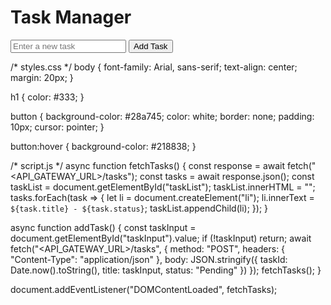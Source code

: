 <!-- index.html -->
<!DOCTYPE html>
<html lang="en">
<head>
    <meta charset="UTF-8">
    <meta name="viewport" content="width=device-width, initial-scale=1.0">
    <title>Task Manager</title>
    <link rel="stylesheet" href="styles.css">
</head>
<body>
    <h1>Task Manager</h1>
    <input type="text" id="taskInput" placeholder="Enter a new task">
    <button onclick="addTask()">Add Task</button>
    <ul id="taskList"></ul>
    <script src="script.js"></script>
</body>
</html>

/* styles.css */
body {
    font-family: Arial, sans-serif;
    text-align: center;
    margin: 20px;
}

h1 {
    color: #333;
}

button {
    background-color: #28a745;
    color: white;
    border: none;
    padding: 10px;
    cursor: pointer;
}

button:hover {
    background-color: #218838;
}

/* script.js */
async function fetchTasks() {
    const response = await fetch("<API_GATEWAY_URL>/tasks");
    const tasks = await response.json();
    const taskList = document.getElementById("taskList");
    taskList.innerHTML = "";
    tasks.forEach(task => {
        let li = document.createElement("li");
        li.innerText = `${task.title} - ${task.status}`;
        taskList.appendChild(li);
    });
}

async function addTask() {
    const taskInput = document.getElementById("taskInput").value;
    if (!taskInput) return;
    await fetch("<API_GATEWAY_URL>/tasks", {
        method: "POST",
        headers: { "Content-Type": "application/json" },
        body: JSON.stringify({ taskId: Date.now().toString(), title: taskInput, status: "Pending" })
    });
    fetchTasks();
}

document.addEventListener("DOMContentLoaded", fetchTasks);
